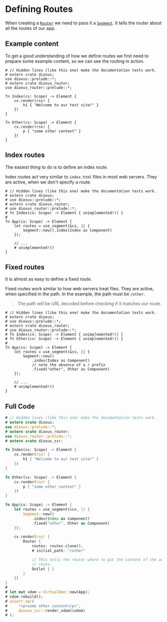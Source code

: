 # Defining Routes

When creating a [`Router`] we need to pass it a [`Segment`]. It tells the router
about all the routes of our app.

## Example content
To get a good understanding of how we define routes we first need to prepare
some example content, so we can see the routing in action.

```rust,no_run
# // Hidden lines (like this one) make the documentation tests work.
# extern crate dioxus;
use dioxus::prelude::*;
# extern crate dioxus_router;
use dioxus_router::prelude::*;

fn Index(cx: Scope) -> Element {
    cx.render(rsx! {
        h1 { "Welcome to our test site!" }
    })
}

fn Other(cx: Scope) -> Element {
    cx.render(rsx! {
        p { "some other content" }
    })
}
```

## Index routes
The easiest thing to do is to define an index route.

Index routes act very similar to `index.html` files in most web servers. They
are active, when we don't specify a route.

```rust,no_run
# // Hidden lines (like this one) make the documentation tests work.
# extern crate dioxus;
# use dioxus::prelude::*;
# extern crate dioxus_router;
# use dioxus_router::prelude::*;
# fn Index(cx: Scope) -> Element { unimplemented!() }
#
fn App(cx: Scope) -> Element {
    let routes = use_segment(&cx, || {
        Segment::new().index(Index as Component)
    });

    // ...
    # unimplemented!()
}
```

## Fixed routes
It is almost as easy to define a fixed route.

Fixed routes work similar to how web servers treat files. They are active, when
specified in the path. In the example, the path must be `/other`.

> The path will be URL decoded before checking if it matches our route.

```rust,no_run
# // Hidden lines (like this one) make the documentation tests work.
# extern crate dioxus;
# use dioxus::prelude::*;
# extern crate dioxus_router;
# use dioxus_router::prelude::*;
# fn Index(cx: Scope) -> Element { unimplemented!() }
# fn Other(cx: Scope) -> Element { unimplemented!() }
#
fn App(cx: Scope) -> Element {
    let routes = use_segment(&cx, || {
        Segment::new()
            .index(Index as Component)
            // note the absence of a / prefix
            .fixed("other", Other as Component)
    });

    // ...
    # unimplemented!()
}
```

## Full Code
```rust
# // Hidden lines (like this one) make the documentation tests work.
# extern crate dioxus;
use dioxus::prelude::*;
# extern crate dioxus_router;
use dioxus_router::prelude::*;
# extern crate dioxus_ssr;

fn Index(cx: Scope) -> Element {
    cx.render(rsx! {
        h1 { "Welcome to our test site!" }
    })
}

fn Other(cx: Scope) -> Element {
    cx.render(rsx! {
        p { "some other content" }
    })
}

fn App(cx: Scope) -> Element {
    let routes = use_segment(&cx, || {
        Segment::new()
            .index(Index as Component)
            .fixed("other", Other as Component)
    });

    cx.render(rsx! {
        Router {
            routes: routes.clone(),
            # initial_path: "/other"

            // This tells the router where to put the content of the active
            // route.
            Outlet { }
        }
    })
}
#
# let mut vdom = VirtualDom::new(App);
# vdom.rebuild();
# assert_eq!(
#     "<p>some other content</p>",
#     dioxus_ssr::render_vdom(&vdom)
# );
```

[`Router`]: https://docs.rs/dioxus-router/latest/dioxus_router/components/fn.Router.html
[`Segment`]: https://docs.rs/dioxus-router/latest/dioxus_router/route_definition/struct.Segment.html
